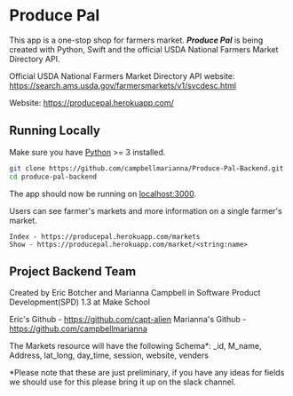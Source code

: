 # Produce Pal

This app is a one-stop shop for farmers market.
**_Produce Pal_** is being created with Python, Swift and the official USDA National Farmers Market Directory API.

Official USDA National Farmers Market Directory API website:  https://search.ams.usda.gov/farmersmarkets/v1/svcdesc.html

Website: https://producepal.herokuapp.com/

## Running Locally
Make sure you have [Python](https://www.python.org/) >= 3 installed.

```sh
git clone https://github.com/campbellmarianna/Produce-Pal-Backend.git
cd produce-pal-backend
```

The app should now be running on [localhost:3000](http://localhost:3000/).

Users can see farmer's markets and more information on a single farmer's market.

```
Index - https://producepal.herokuapp.com/markets
Show - https://producepal.herokuapp.com/market/<string:name>
```

## Project Backend Team

Created by Eric Botcher and Marianna Campbell in Software Product Development(SPD) 1.3 at Make School

Eric's Github -  https://github.com/capt-alien
Marianna's Github - https://github.com/campbellmarianna


The Markets resource will have the following Schema*:
_id, M_name, Address, lat_long, day_time, session, website, venders

*Please note that these are just preliminary, if you have any ideas for fields we
should use for this please bring it up on the slack channel. 
